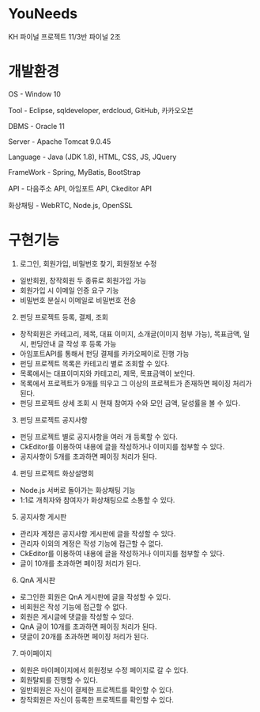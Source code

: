# YouNeeds
KH 파이널 프로젝트
11/3반 파이널 2조

# 개발환경
OS - Window 10

Tool - Eclipse, sqldeveloper, erdcloud, GitHub, 카카오오븐

DBMS - Oracle 11

Server - Apache Tomcat 9.0.45

Language - Java (JDK 1.8), HTML, CSS, JS, JQuery

FrameWork - Spring, MyBatis, BootStrap

API - 다음주소 API, 아임포트 API, Ckeditor API

화상채팅 - WebRTC, Node.js, OpenSSL


# 구현기능
1.	로그인, 회원가입, 비밀번호 찾기, 회원정보 수정
-	일반회원, 창작회원 두 종류로 회원가입 가능
-	회원가입 시 이메일 인증 요구 기능
-	비밀번호 분실시 이메일로 비밀번호 전송
2.	펀딩 프로젝트 등록, 결제, 조회
-	창작회원은 카테고리, 제목, 대표 이미지, 소개글(이미지 첨부 가능), 목표금액, 일시, 펀딩안내 글 작성 후 등록 가능
-	아임포트API를 통해서 펀딩 결제를 카카오페이로 진행 가능
-	펀딩 프로젝트 목록은 카테고리 별로 조회할 수 있다.
-	목록에서는 대표이미지와 카테고리, 제목, 목표금액이 보인다.
-	목록에서 프로젝트가 9개를 띄우고 그 이상의 프로젝트가 존재하면 페이징 처리가 된다.
-	펀딩 프로젝트 상세 조회 시 현재 참여자 수와 모인 금액, 달성률을 볼 수 있다.
3.	펀딩 프로젝트 공지사항
-	펀딩 프로젝트 별로 공지사항을 여러 개 등록할 수 있다.
-	CkEditor를 이용하여 내용에 글을 작성하거나 이미지를 첨부할 수 있다.
-	공지사항이 5개를 초과하면 페이징 처리가 된다.
4.	펀딩 프로젝트 화상설명회
-	Node.js 서버로 돌아가는 화상채팅 기능
-	1:1로 개최자와 참여자가 화상채팅으로 소통할 수 있다.
5.	공지사항 게시판
-	관리자 계정은 공지사항 게시판에 글을 작성할 수 있다.
-	관리자 이외의 계정은 작성 기능에 접근할 수 없다.
-	CkEditor를 이용하여 내용에 글을 작성하거나 이미지를 첨부할 수 있다.
-	글이 10개를 초과하면 페이징 처리가 된다.
6.	QnA 게시판
-	로그인한 회원은 QnA 게시판에 글을 작성할 수 있다.
-	비회원은 작성 기능에 접근할 수 없다.
-	회원은 게시글에 댓글을 작성할 수 있다.
-	QnA 글이 10개를 초과하면 페이징 처리가 된다.
-	댓글이 20개를 초과하면 페이징 처리가 된다.
7.	마이페이지
-	회원은 마이페이지에서 회원정보 수정 페이지로 갈 수 있다.
-	회원탈퇴를 진행할 수 있다.
-	일반회원은 자신이 결제한 프로젝트를 확인할 수 있다.
-	창작회원은 자신이 등록한 프로젝트를 확인할 수 있다.
